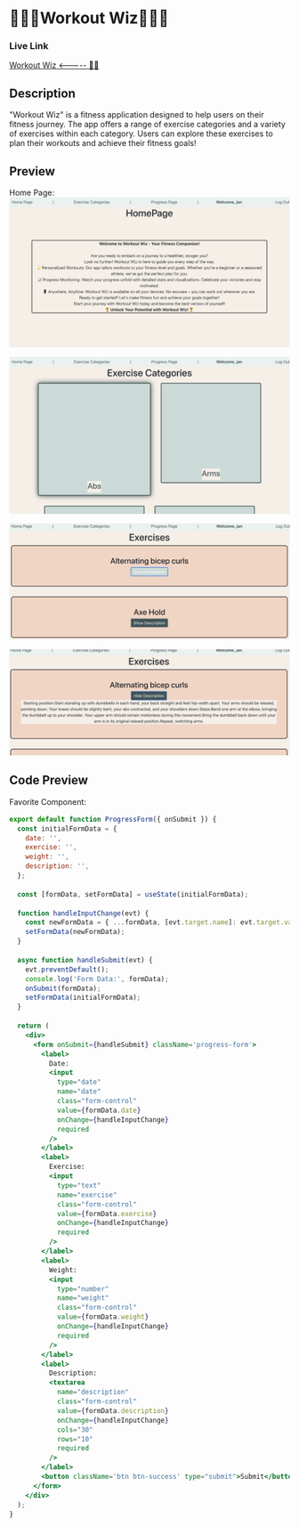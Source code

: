 # 🏋🏻‍♀️Workout Wiz🏋🏻‍♀️
### Live Link
[Workout Wiz <----- 🏃🏼](https://workout-wiz-janica-a1b51874fc5c.herokuapp.com/)
## Description
"Workout Wiz" is a fitness application designed to help users on their fitness journey. The app offers a range of exercise categories and a variety of exercises within each category. Users can explore these exercises to plan their workouts and achieve their fitness goals!

## Preview

Home Page:
![Home Page](images/Screenshot%202023-08-29%20at%202.33.01%20AM.png)

![Exercise Categories](images/Screenshot%202023-08-29%20at%209.15.25%20AM.png)

![Exercises](images/Screenshot%202023-08-29%20at%209.15.05%20AM.png)

![Exercise Description](images/Screenshot%202023-08-29%20at%209.15.14%20AM.png)

## Code Preview

Favorite Component: 

```jsx
export default function ProgressForm({ onSubmit }) {
  const initialFormData = {
    date: '',
    exercise: '',
    weight: '',
    description: '',
  };

  const [formData, setFormData] = useState(initialFormData);

  function handleInputChange(evt) {
    const newFormData = { ...formData, [evt.target.name]: evt.target.value };
    setFormData(newFormData);
  }

  async function handleSubmit(evt) {
    evt.preventDefault();
    console.log('Form Data:', formData);
    onSubmit(formData);
    setFormData(initialFormData);
  }

  return (
    <div>
      <form onSubmit={handleSubmit} className='progress-form'>
        <label>
          Date:
          <input
            type="date"
            name="date"
            class="form-control"
            value={formData.date}
            onChange={handleInputChange}
            required
          />
        </label>
        <label>
          Exercise:
          <input
            type="text"
            name="exercise"
            class="form-control"
            value={formData.exercise}
            onChange={handleInputChange}
            required
          />
        </label>
        <label>
          Weight:
          <input
            type="number"
            name="weight"
            class="form-control"
            value={formData.weight}
            onChange={handleInputChange}
            required
          />
        </label>
        <label>
          Description:
          <textarea
            name="description"
            class="form-control"
            value={formData.description}
            onChange={handleInputChange}
            cols="30"
            rows="10"
            required
          />
        </label>
        <button className='btn btn-success' type="submit">Submit</button>
      </form>
    </div>
  );
}
```